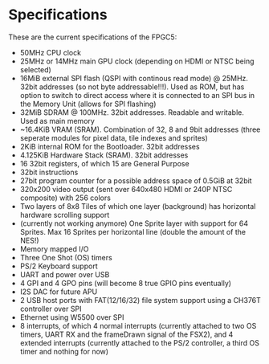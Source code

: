 # Specifications
These are the current specifications of the FPGC5:

- 50MHz CPU clock   
- 25MHz or 14MHz main GPU clock (depending on HDMI or NTSC being selected)
- 16MiB external SPI flash (QSPI with continous read mode) @ 25MHz. 32bit addresses (so not byte addressable!!!). Used as ROM, but has option to switch to direct access where it is connected to an SPI bus in the Memory Unit (allows for SPI flashing)
- 32MiB SDRAM @ 100MHz. 32bit addresses. Readable and writable. Used as main memory
- ~16.4KiB VRAM (SRAM). Combination of 32, 8 and 9bit addresses (three seperate modules for pixel data, tile indexes and sprites)
- 2KiB internal ROM for the Bootloader. 32bit addresses
- 4.125KiB Hardware Stack (SRAM). 32bit addresses
- 16 32bit registers, of which 15 are General Purpose
- 32bit instructions
- 27bit program counter for a possible address space of 0.5GiB at 32bit
- 320x200 video output (sent over 640x480 HDMI or 240P NTSC composite) with 256 colors
- Two layers of 8x8 Tiles of which one layer (background) has horizontal hardware scrolling support
- (currently not working anymore) One Sprite layer with support for 64 Sprites. Max 16 Sprites per horizontal line (double the amount of the NES!)
- Memory mapped I/O
- Three One Shot (OS) timers
- PS/2 Keyboard support
- UART and power over USB
- 4 GPI and 4 GPO pins (will become 8 true GPIO pins eventually)
- I2S DAC for future APU
- 2 USB host ports with FAT(12/16/32) file system support using a CH376T controller over SPI
- Ethernet using W5500 over SPI
- 8 interrupts, of which 4 normal interrupts (currently attached to two OS timers, UART RX and the frameDrawn signal of the FSX2), and 4 extended interrupts (currently attached to the PS/2 controller, a third OS timer and nothing for now) 
